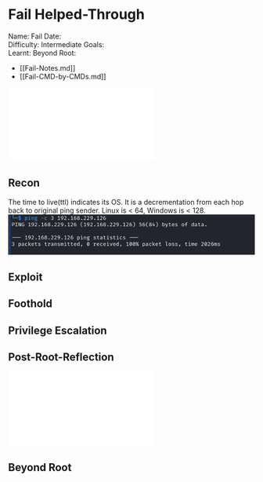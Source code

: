 # Fail Helped-Through

Name: Fail
Date:  
Difficulty:  Intermediate
Goals:  
Learnt:
Beyond Root:

- [[Fail-Notes.md]]
- [[Fail-CMD-by-CMDs.md]]


![](Fail-map.excalidraw.md)

## Recon

The time to live(ttl) indicates its OS. It is a decrementation from each hop back to original ping sender. Linux is < 64, Windows is < 128.
![ping](OS-ProvingGrounds/Fail/Screenshots/ping.png)
	
## Exploit

## Foothold

## Privilege Escalation

## Post-Root-Reflection  

![](Fail-map.excalidraw.md)

## Beyond Root


